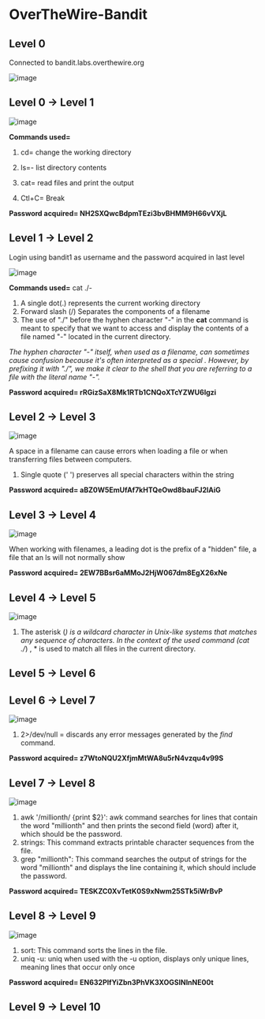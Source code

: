 # OverTheWire-Bandit
## Level 0

Connected to bandit.labs.overthewire.org 

![image](https://github.com/sapphire-clouds/OverTheWire-Bandit/assets/148193056/97234e2a-c943-4808-b010-8175a35893a6)


## Level 0 → Level 1
![image](https://github.com/sapphire-clouds/OverTheWire-Bandit/assets/148193056/5f734bcf-d0ec-4d5b-b708-abf329e5a1e9)

**Commands used=**

1. cd= change the working directory

2. ls=- list directory contents

3. cat= read files and print the output

4. Ctl+C= Break

**Password acquired= NH2SXQwcBdpmTEzi3bvBHMM9H66vVXjL**

## Level 1 → Level 2
Login using bandit1 as username and the password acquired in last level 

![image](https://github.com/sapphire-clouds/OverTheWire-Bandit/assets/148193056/edfe8a1b-ff33-4b08-ae37-3cf535d711fb)

**Commands used=**
cat ./-
1. A single dot(.) represents the current working directory
2. Forward slash (/) Separates the components of a filename
3. The use of "./" before the hyphen character "-" in the **cat** command is meant to specify that we want to access and display the contents of a file named "-" located in the current directory. 

*The hyphen character "-" itself, when used as a filename, can sometimes cause confusion because it's often interpreted as a special . However, by prefixing it with "./", we make it clear to the shell that you are referring to a file with the literal name "-".* 

**Password acquired= rRGizSaX8Mk1RTb1CNQoXTcYZWU6lgzi**

## Level 2 → Level 3
![image](https://github.com/sapphire-clouds/OverTheWire-Bandit/assets/148193056/90db6bd6-b3b4-4cc5-b8e3-f09b946b3c7f)

A space in a filename can cause errors when loading a file or when transferring files between computers.

1. Single quote  (' ') preserves all special characters within the string

**Password acquired= aBZ0W5EmUfAf7kHTQeOwd8bauFJ2lAiG**
## Level 3 → Level 4

![image](https://github.com/sapphire-clouds/OverTheWire-Bandit/assets/148193056/083bb9a6-4e65-4afa-9d1f-0a0690f616df)

When working with filenames, a leading dot is the prefix of a "hidden" file, a file that an ls will not normally show

**Password acquired= 2EW7BBsr6aMMoJ2HjW067dm8EgX26xNe**

## Level 4 → Level 5
![image](https://github.com/sapphire-clouds/OverTheWire-Bandit/assets/148193056/1e780a5a-c7f8-4cd9-9f4a-e02c4a584fe5)

1. The asterisk (*) is a wildcard character in Unix-like systems that matches any sequence of characters. In the context of the used command (cat ./*) , * is used to match all files in the current directory.

## Level 5 → Level 6

## Level 6 → Level 7

![image](https://github.com/sapphire-clouds/OverTheWire-Bandit/assets/148193056/1b4c9ccb-3b52-4882-8d7d-17816df59e43)
 1. 2>/dev/null = discards any error messages generated by the *find* command.

**Password acquired= z7WtoNQU2XfjmMtWA8u5rN4vzqu4v99S**

## Level 7 → Level 8

![image](https://github.com/sapphire-clouds/OverTheWire-Bandit/assets/148193056/01ad3351-55ed-4292-9621-a9b9444cd270)

1. awk '/millionth/ {print $2}': awk command searches for lines that contain the word "millionth" and then prints the second field (word) after it, which should be the password.
2. strings: This command extracts printable character sequences from the file.
3. grep "millionth": This command searches the output of strings for the word "millionth" and displays the line containing it, which should include the password.
   
**Password acquired= TESKZC0XvTetK0S9xNwm25STk5iWrBvP**
    
## Level 8 → Level 9
![image](https://github.com/sapphire-clouds/OverTheWire-Bandit/assets/148193056/d78f3dec-1857-4887-b646-73deb8df1eac)

1. sort: This command sorts the lines in the file.
2. uniq -u: uniq when used with the -u option, displays only unique lines, meaning lines that occur only once
   
**Password acquired= EN632PlfYiZbn3PhVK3XOGSlNInNE00t**

## Level 9 → Level 10

